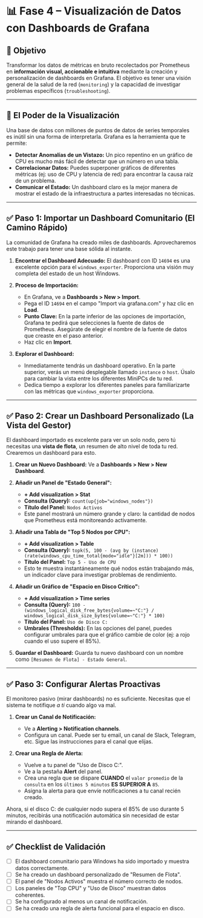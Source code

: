 # 📊 Fase 4 – Visualización de Datos con Dashboards de Grafana

## 🎯 Objetivo
Transformar los datos de métricas en bruto recolectados por Prometheus en **información visual, accionable e intuitiva** mediante la creación y personalización de dashboards en Grafana. El objetivo es tener una visión general de la salud de la red (`monitoring`) y la capacidad de investigar problemas específicos (`troubleshooting`).

---

## 🤔 El Poder de la Visualización

Una base de datos con millones de puntos de datos de series temporales es inútil sin una forma de interpretarla. Grafana es la herramienta que te permite:
- **Detectar Anomalías de un Vistazo:** Un pico repentino en un gráfico de CPU es mucho más fácil de detectar que un número en una tabla.
- **Correlacionar Datos:** Puedes superponer gráficos de diferentes métricas (ej: uso de CPU y latencia de red) para encontrar la causa raíz de un problema.
- **Comunicar el Estado:** Un dashboard claro es la mejor manera de mostrar el estado de la infraestructura a partes interesadas no técnicas.

--- 

## ✅ Paso 1: Importar un Dashboard Comunitario (El Camino Rápido)

La comunidad de Grafana ha creado miles de dashboards. Aprovecharemos este trabajo para tener una base sólida al instante.

1.  **Encontrar el Dashboard Adecuado:** El dashboard con ID `14694` es una excelente opción para el `windows_exporter`. Proporciona una visión muy completa del estado de un host Windows.

2.  **Proceso de Importación:**
    -   En Grafana, ve a **Dashboards > New > Import**.
    -   Pega el ID `14694` en el campo "Import via grafana.com" y haz clic en **Load**.
    -   **Punto Clave:** En la parte inferior de las opciones de importación, Grafana te pedirá que selecciones la fuente de datos de Prometheus. Asegúrate de elegir el nombre de la fuente de datos que creaste en el paso anterior.
    -   Haz clic en **Import**.

3.  **Explorar el Dashboard:**
    -   Inmediatamente tendrás un dashboard operativo. En la parte superior, verás un menú desplegable llamado `instance` o `host`. Úsalo para cambiar la vista entre los diferentes MiniPCs de tu red.
    -   Dedica tiempo a explorar los diferentes paneles para familiarizarte con las métricas que `windows_exporter` proporciona.

--- 

## ✅ Paso 2: Crear un Dashboard Personalizado (La Vista del Gestor)

El dashboard importado es excelente para ver un solo nodo, pero tú necesitas una **vista de flota**, un resumen de alto nivel de toda tu red. Crearemos un dashboard para esto.

1.  **Crear un Nuevo Dashboard:** Ve a **Dashboards > New > New Dashboard**.

2.  **Añadir un Panel de "Estado General":**
    -   **+ Add visualization > Stat**
    -   **Consulta (Query):** `count(up{job="windows_nodes"})`
    -   **Título del Panel:** `Nodos Activos`
    -   Este panel mostrará un número grande y claro: la cantidad de nodos que Prometheus está monitoreando activamente.

3.  **Añadir una Tabla de "Top 5 Nodos por CPU":**
    -   **+ Add visualization > Table**
    -   **Consulta (Query):** `topk(5, 100 - (avg by (instance) (rate(windows_cpu_time_total{mode="idle"}[2m])) * 100))`
    -   **Título del Panel:** `Top 5 - Uso de CPU`
    -   Esto te muestra instantáneamente qué nodos están trabajando más, un indicador clave para investigar problemas de rendimiento.

4.  **Añadir un Gráfico de "Espacio en Disco Crítico":**
    -   **+ Add visualization > Time series**
    -   **Consulta (Query):** `100 - (windows_logical_disk_free_bytes{volume=~"C:"} / windows_logical_disk_size_bytes{volume=~"C:"} * 100)`
    -   **Título del Panel:** `Uso de Disco C:`
    -   **Umbrales (Thresholds):** En las opciones del panel, puedes configurar umbrales para que el gráfico cambie de color (ej: a rojo cuando el uso supere el 85%).

5.  **Guardar el Dashboard:** Guarda tu nuevo dashboard con un nombre como `[Resumen de Flota] - Estado General`.

--- 

## ✅ Paso 3: Configurar Alertas Proactivas

El monitoreo pasivo (mirar dashboards) no es suficiente. Necesitas que el sistema te notifique *a ti* cuando algo va mal. 

1.  **Crear un Canal de Notificación:**
    -   Ve a **Alerting > Notification channels**.
    -   Configura un canal. Puede ser tu email, un canal de Slack, Telegram, etc. Sigue las instrucciones para el canal que elijas.

2.  **Crear una Regla de Alerta:**
    -   Vuelve a tu panel de "Uso de Disco C:".
    -   Ve a la pestaña **Alert** del panel.
    -   Crea una regla que se dispare **CUANDO** el `valor promedio` de la `consulta` en los `últimos 5 minutos` **ES SUPERIOR A** `85`.
    -   Asigna la alerta para que envíe notificaciones a tu canal recién creado.

Ahora, si el disco C: de cualquier nodo supera el 85% de uso durante 5 minutos, recibirás una notificación automática sin necesidad de estar mirando el dashboard.

--- 

## ✅ Checklist de Validación

- [ ] El dashboard comunitario para Windows ha sido importado y muestra datos correctamente.
- [ ] Se ha creado un dashboard personalizado de "Resumen de Flota".
- [ ] El panel de "Nodos Activos" muestra el número correcto de nodos.
- [ ] Los paneles de "Top CPU" y "Uso de Disco" muestran datos coherentes.
- [ ] Se ha configurado al menos un canal de notificación.
- [ ] Se ha creado una regla de alerta funcional para el espacio en disco.